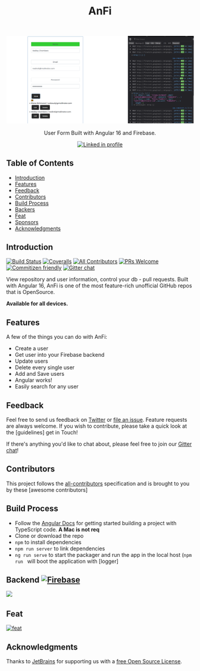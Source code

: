 <h1 align="center"> AnFi </h1> <br>
<p align="center">
  <a href="https://github.com/sara01rizo">
    <img alt="AnFi" title="Angular Firebase" src="https://github.com/sara01rizo/angular-crud-firebase-anfi/blob/master/src/images/anfi%20200%20-%20form%20angular%20firestore.png" width="850">
  </a>
</p>

<p align="center">
  User Form Built with Angular 16 and Firebase.
</p>

<p align="center">
  <a href="https://github.com/sara01rizo">
    <img alt="Linked in profile" title="Sara Pulido" src="https://cdn.freebiesupply.com/logos/large/2x/angular-icon-1-logo-png-transparent.png" width="140">
  </a>
</p>

<!-- START doctoc generated TOC please keep comment here to allow auto update -->
<!-- DON'T EDIT THIS SECTION, INSTEAD RE-RUN doctoc TO UPDATE -->
## Table of Contents

- [Introduction](#introduction)
- [Features](#features)
- [Feedback](#feedback)
- [Contributors](#contributors)
- [Build Process](#build-process)
- [Backers](#backers)
- [Feat](#feat)
- [Sponsors](#sponsors)
- [Acknowledgments](#acknowledgments)

<!-- END doctoc generated TOC please keep comment here to allow auto update -->

## Introduction

[![Build Status](https://img.shields.io/travis/gitpoint/git-point.svg?style=flat-square)](https://github.com/sara01rizo)
[![Coveralls](https://img.shields.io/coveralls/github/gitpoint/git-point.svg?style=flat-square)](https://github.com/sara01rizo)
[![All Contributors](https://img.shields.io/badge/all_contributors-01-orange.svg?style=flat-square)](./CONTRIBUTORS.md)
[![PRs Welcome](https://img.shields.io/badge/PRs-welcome-brightgreen.svg?style=flat-square)](http://makeapullrequest.com)
[![Commitizen friendly](https://img.shields.io/badge/commitizen-friendly-brightgreen.svg?style=flat-square)](http://commitizen.github.io/cz-cli/)
[![Gitter chat](https://img.shields.io/badge/chat-on_gitter-008080.svg?style=flat-square)](https://github.com/sara01rizo)

View repository and user information, control your db - pull requests. Built with Angular 16, AnFi is one of the most feature-rich unofficial GitHub repos that is OpenSource.

**Available for all devices.**

## Features

A few of the things you can do with AnFi:

* Create a user
* Get user into your Firebase backend
* Update users
* Delete every single user
* Add and Save users
* Angular works!
* Easily search for any user

## Feedback

Feel free to send us feedback on [Twitter](https://twitter.com/) or [file an issue](https://github.com/sara01rizo). Feature requests are always welcome. If you wish to contribute, please take a quick look at the [guidelines] get in Touch!

If there's anything you'd like to chat about, please feel free to join our [Gitter chat](https://github.com/sara01rizo)!

## Contributors

This project follows the [all-contributors](https://www.linkedin.com/in/sara-pulido/) specification and is brought to you by these [awesome contributors]

## Build Process

- Follow the [Angular Docs](https://angular.io/docs) for getting started building a project with TypeScript code. **A Mac is not req**
- Clone or download the repo
- `npm` to install dependencies
- `npm run server` to link dependencies
- `ng run serve` to start the packager and run the app in the local host (`npm run ` will boot the application with [logger]

## Backend [![Firebase](https://firebase.google.com/)](#firestore)


<a href="https://firebase.google.com/" target="_blank"><img src="https://firebase.google.com/images/homepage/solutions-illo_1x.png"></a>


## Feat

<p alig=center>
  <a href="https://github.com/sara01rizo">
    <img alt="feat" title="feat" src="http://i.imgur.com/mtGRPuM.png" width="140">
  </a>
</p>


## Acknowledgments

Thanks to [JetBrains](https://www.jetbrains.com) for supporting us with a [free Open Source License](https://www.jetbrains.com/buy/opensource).
